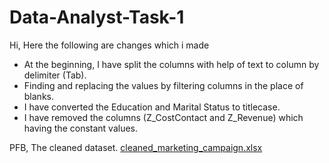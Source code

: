 # Data-Analyst-Task-1

Hi, Here the following are changes which i made 
* At the beginning, I have split the columns with help of text to column by delimiter (Tab).
* Finding and replacing the values by filtering columns in the place of blanks.
* I have converted the Education and Marital Status to titlecase.
* I have removed the columns (Z_CostContact and Z_Revenue) which having the constant values.

PFB, The cleaned dataset.
[cleaned_marketing_campaign.xlsx](https://github.com/user-attachments/files/20440222/cleaned_marketing_campaign.xlsx)

